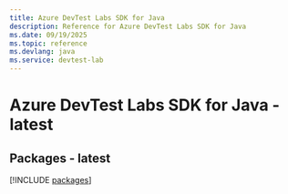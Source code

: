 ```yaml
---
title: Azure DevTest Labs SDK for Java
description: Reference for Azure DevTest Labs SDK for Java
ms.date: 09/19/2025
ms.topic: reference
ms.devlang: java
ms.service: devtest-lab
---
```

# Azure DevTest Labs SDK for Java - latest
## Packages - latest
[!INCLUDE [packages](devtest-labs-index.md)]